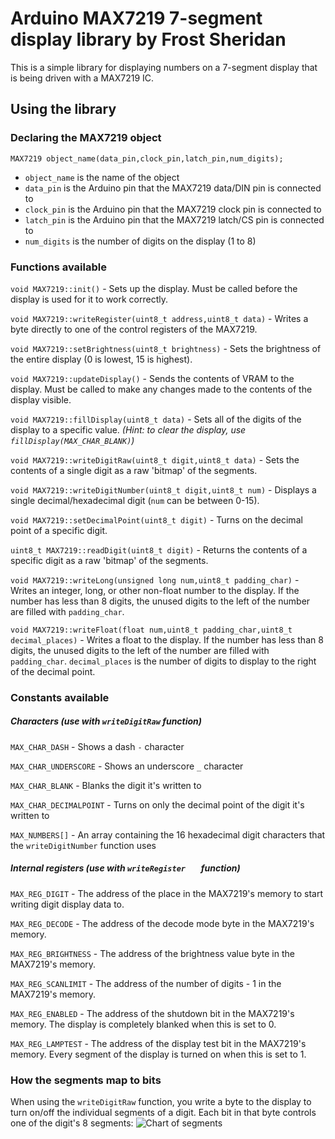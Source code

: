 # Arduino MAX7219 7-segment display library by Frost Sheridan

This is a simple library for displaying numbers on a 7-segment display that is being driven with a MAX7219 IC.

## Using the library

### Declaring the MAX7219 object

`MAX7219 object_name(data_pin,clock_pin,latch_pin,num_digits);`

 - `object_name` is the name of the object
 - `data_pin` is the Arduino pin that the MAX7219 data/DIN pin is connected to
 - `clock_pin` is the Arduino pin that the MAX7219 clock pin is connected to
 - `latch_pin` is the Arduino pin that the MAX7219 latch/CS pin is connected to
 - `num_digits` is the number of digits on the display (1 to 8)

### Functions available

`void MAX7219::init()` - Sets up the display. Must be called before the display is used for it to work correctly.

`void MAX7219::writeRegister(uint8_t address,uint8_t data)` - Writes a byte directly to one of the control registers of the MAX7219.

`void MAX7219::setBrightness(uint8_t brightness)` - Sets the brightness of the entire display (0 is lowest, 15 is highest).

`void MAX7219::updateDisplay()` - Sends the contents of VRAM to the display. Must be called to make any changes made to the contents of the display visible.

`void MAX7219::fillDisplay(uint8_t data)` - Sets all of the digits of the display to a specific value. *(Hint: to clear the display, use `fillDisplay(MAX_CHAR_BLANK)`)*

`void MAX7219::writeDigitRaw(uint8_t digit,uint8_t data)` - Sets the contents of a single digit as a raw 'bitmap' of the segments.

`void MAX7219::writeDigitNumber(uint8_t digit,uint8_t num)` - Displays a single decimal/hexadecimal digit (`num` can be between 0-15).

`void MAX7219::setDecimalPoint(uint8_t digit)` - Turns on the decimal point of a specific digit.

`uint8_t MAX7219::readDigit(uint8_t digit)` - Returns the contents of a specific digit as a raw 'bitmap' of the segments.

`void MAX7219::writeLong(unsigned long num,uint8_t padding_char)` - Writes an integer, long, or other non-float number to the display. If the number has less than 8 digits, the unused digits to the left of the number are filled with `padding_char`.

`void MAX7219::writeFloat(float num,uint8_t padding_char,uint8_t decimal_places)` - Writes a float to the display. If the number has less than 8 digits, the unused digits to the left of the number are filled with `padding_char`. `decimal_places` is the number of digits to display to the right of the decimal point.

### Constants available

##### Characters (use with `writeDigitRaw` function)

`MAX_CHAR_DASH` - Shows a dash `-` character

`MAX_CHAR_UNDERSCORE` - Shows an underscore `_` character

`MAX_CHAR_BLANK` - Blanks the digit it's written to

`MAX_CHAR_DECIMALPOINT` - Turns on only the decimal point of the digit it's written to

`MAX_NUMBERS[]` - An array containing the 16 hexadecimal digit characters that the `writeDigitNumber` function uses

##### Internal registers (use with `writeRegister   ` function)

`MAX_REG_DIGIT` - The address of the place in the MAX7219's memory to start writing digit display data to.

`MAX_REG_DECODE` - The address of the decode mode byte in the MAX7219's memory.

`MAX_REG_BRIGHTNESS` - The address of the brightness value byte in the MAX7219's memory.

`MAX_REG_SCANLIMIT` - The address of the number of digits - 1 in the MAX7219's memory.

`MAX_REG_ENABLED` - The address of the shutdown bit in the MAX7219's memory. The display is completely blanked when this is set to 0.

`MAX_REG_LAMPTEST` - The address of the display test bit in the MAX7219's memory. Every segment of the display is turned on when this is set to 1.

### How the segments map to bits
When using the `writeDigitRaw` function, you write a byte to the display to turn on/off the individual segments of a digit. Each bit in that byte controls one of the digit's 8 segments:
![Chart of segments](https://i.imgur.com/IkFAebV.png)
